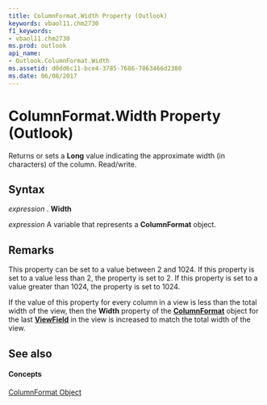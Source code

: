 ```yaml
---
title: ColumnFormat.Width Property (Outlook)
keywords: vbaol11.chm2730
f1_keywords:
- vbaol11.chm2730
ms.prod: outlook
api_name:
- Outlook.ColumnFormat.Width
ms.assetid: d0dd6c11-bce4-3785-7686-7863466d2380
ms.date: 06/08/2017
---
```



# ColumnFormat.Width Property (Outlook)

Returns or sets a  **Long** value indicating the approximate width (in characters) of the column. Read/write.


## Syntax

 _expression_ . **Width**

 _expression_ A variable that represents a **ColumnFormat** object.


## Remarks

This property can be set to a value between 2 and 1024. If this property is set to a value less than 2, the property is set to 2. If this property is set to a value greater than 1024, the property is set to 1024.

If the value of this property for every column in a view is less than the total width of the view, then the  **Width** property of the **[ColumnFormat](columnformat-object-outlook.md)** object for the last **[ViewField](viewfield-object-outlook.md)** in the view is increased to match the total width of the view.


## See also


#### Concepts


[ColumnFormat Object](columnformat-object-outlook.md)

